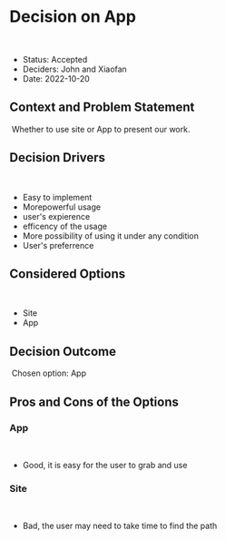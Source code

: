 # Decision on App
​
* Status: Accepted
* Deciders: John and Xiaofan <!-- optional -->
* Date: 2022-10-20 <!-- optional -->
​
## Context and Problem Statement
​
Whether to use site or App to present our work.
​
## Decision Drivers <!-- optional -->
​
* Easy to implement
* Morepowerful usage 
* user's expierence
* efficency of the usage
* More possibility of using it under any condition
* User's preferrence
​
## Considered Options
​
* Site
* App
​
## Decision Outcome
​
Chosen option: App

## Pros and Cons of the Options <!-- optional -->
### App
​
* Good, it is easy for the user to grab and use
​
### Site
​
* Bad, the user may need to take time to find the path

<!-- markdownlint-disable-file MD013 -->
